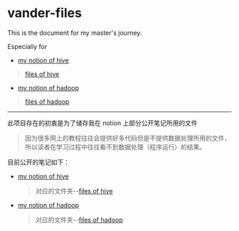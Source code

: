 # vander-files
This is the document for my master's journey.


Especially for 
- [my notion of hive](https://www.notion.so/vanderzhang/hive-11f142814e0b4e2aba96e682b42702e5)
> [files of hive](https://github.com/vander1997/vander-files/tree/master/hive)
- [my notion of hadoop](https://www.notion.so/vanderzhang/hadoop-555f5b1fb05e4bab841e515505b6a343)
> [files of hadoop](https://github.com/vander1997/vander-files/tree/master/hadoop)
-------
此项目存在的初衷是为了储存我在 notion 上部分公开笔记所用的文件
> 因为很多网上的教程往往会提供好多代码但是不提供数据处理所用的文件，所以读者在学习过程中往往看不到数据处理（程序运行）的结果。

目前公开的笔记如下：

- [my notion of hive](https://www.notion.so/vanderzhang/hive-11f142814e0b4e2aba96e682b42702e5)
  > 对应的文件夹--[files of hive](https://github.com/vander1997/vander-files/tree/master/hive)

- [my notion of hadoop](https://www.notion.so/vanderzhang/hadoop-555f5b1fb05e4bab841e515505b6a343)
  > 对应的文件夹--[files of hadoop](https://github.com/vander1997/vander-files/tree/master/hadoop)
